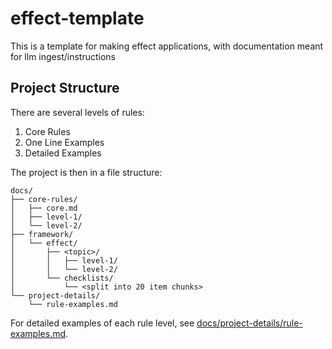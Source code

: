 # effect-template
This is a template for making effect applications, with documentation meant for llm ingest/instructions

## Project Structure
There are several levels of rules:
1. Core Rules
2. One Line Examples
3. Detailed Examples

The project is then in a file structure:

```
docs/
├── core-rules/
│   ├── core.md
│   ├── level-1/
│   └── level-2/
├── framework/
│   └── effect/
│       ├── <topic>/
│       │   ├── level-1/
│       │   └── level-2/
│       └── checklists/
│           └── <split into 20 item chunks>
└── project-details/
    └── rule-examples.md
```

For detailed examples of each rule level, see [docs/project-details/rule-examples.md](docs/project-details/rule-examples.md).